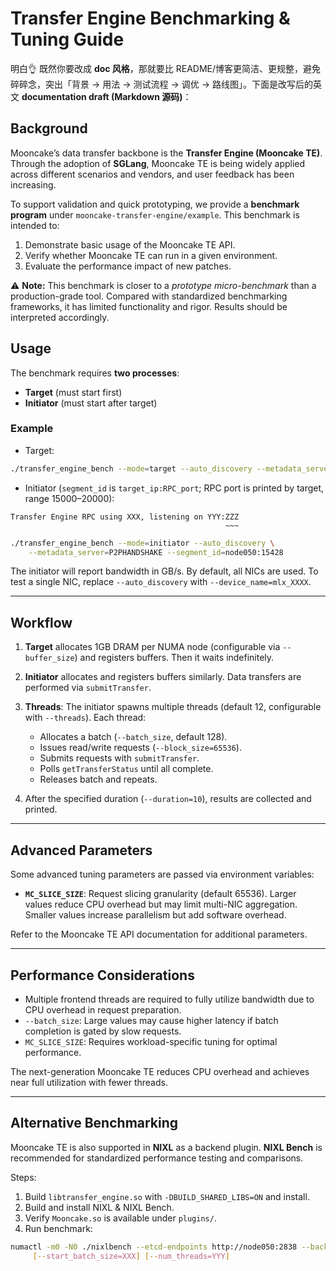 # Transfer Engine Benchmarking & Tuning Guide
明白👌 既然你要改成 **doc 风格**，那就要比 README/博客更简洁、更规整，避免碎碎念，突出「背景 → 用法 → 测试流程 → 调优 → 路线图」。下面是改写后的英文 **documentation draft (Markdown 源码)**：

## Background

Mooncake’s data transfer backbone is the **Transfer Engine (Mooncake TE)**. Through the adoption of **SGLang**, Mooncake TE is being widely applied across different scenarios and vendors, and user feedback has been increasing.

To support validation and quick prototyping, we provide a **benchmark program** under `mooncake-transfer-engine/example`. This benchmark is intended to:

1. Demonstrate basic usage of the Mooncake TE API.
2. Verify whether Mooncake TE can run in a given environment.
3. Evaluate the performance impact of new patches.

⚠️ **Note:** This benchmark is closer to a *prototype micro-benchmark* than a production-grade tool. Compared with standardized benchmarking frameworks, it has limited functionality and rigor. Results should be interpreted accordingly.

## Usage

The benchmark requires **two processes**:  
- **Target** (must start first)  
- **Initiator** (must start after target)

### Example

- Target:
```bash
./transfer_engine_bench --mode=target --auto_discovery --metadata_server=P2PHANDSHAKE
````

* Initiator (`segment_id` is `target_ip:RPC_port`; RPC port is printed by target, range 15000–20000):
```
Transfer Engine RPC using XXX, listening on YYY:ZZZ
                                                ~~~
```

```bash
./transfer_engine_bench --mode=initiator --auto_discovery \
    --metadata_server=P2PHANDSHAKE --segment_id=node050:15428
```

The initiator will report bandwidth in GB/s.
By default, all NICs are used. To test a single NIC, replace `--auto_discovery` with `--device_name=mlx_XXXX`.

---

## Workflow

1. **Target** allocates 1GB DRAM per NUMA node (configurable via `--buffer_size`) and registers buffers. Then it waits indefinitely.
2. **Initiator** allocates and registers buffers similarly. Data transfers are performed via `submitTransfer`.
3. **Threads**: The initiator spawns multiple threads (default 12, configurable with `--threads`). Each thread:

   * Allocates a batch (`--batch_size`, default 128).
   * Issues read/write requests (`--block_size=65536`).
   * Submits requests with `submitTransfer`.
   * Polls `getTransferStatus` until all complete.
   * Releases batch and repeats.
4. After the specified duration (`--duration=10`), results are collected and printed.

---

## Advanced Parameters

Some advanced tuning parameters are passed via environment variables:

* **`MC_SLICE_SIZE`**: Request slicing granularity (default 65536).
  Larger values reduce CPU overhead but may limit multi-NIC aggregation. Smaller values increase parallelism but add software overhead.

Refer to the Mooncake TE API documentation for additional parameters.

---

## Performance Considerations

* Multiple frontend threads are required to fully utilize bandwidth due to CPU overhead in request preparation.
* `--batch_size`: Large values may cause higher latency if batch completion is gated by slow requests.
* `MC_SLICE_SIZE`: Requires workload-specific tuning for optimal performance.

The next-generation Mooncake TE reduces CPU overhead and achieves near full utilization with fewer threads.

---

## Alternative Benchmarking

Mooncake TE is also supported in **NIXL** as a backend plugin. **NIXL Bench** is recommended for standardized performance testing and comparisons.

Steps:

1. Build `libtransfer_engine.so` with `-DBUILD_SHARED_LIBS=ON` and install.
2. Build and install NIXL & NIXL Bench.
3. Verify `Mooncake.so` is available under `plugins/`.
4. Run benchmark:

```bash
numactl -m0 -N0 ./nixlbench --etcd-endpoints http://node050:2838 --backend UCX \
     [--start_batch_size=XXX] [--num_threads=YYY]
```

